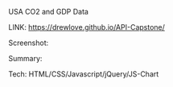 USA CO2 and GDP Data

LINK: https://drewlove.github.io/API-Capstone/

Screenshot: 


Summary:



Tech: HTML/CSS/Javascript/jQuery/JS-Chart
